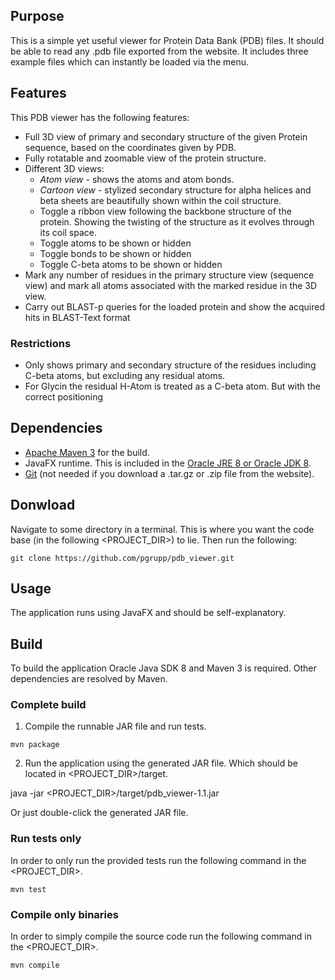 ## Purpose

This is a simple yet useful viewer for Protein Data Bank (PDB) files. It should be able 
to read any .pdb file exported from the website. It includes three example files which 
can instantly be loaded via the menu.

## Features

This PDB viewer has the following features:

- Full 3D view of primary and secondary structure of the given Protein sequence, based 
  on the coordinates given by PDB.
- Fully rotatable and zoomable view of the protein structure.
- Different 3D views:
  - *Atom view* - shows the atoms and atom bonds.
  - *Cartoon view* - stylized secondary structure for alpha helices and beta sheets are
    beautifully shown within the coil structure.
  - Toggle a ribbon view following the backbone structure of the protein. Showing the 
    twisting of the structure as it evolves through its coil space.
  - Toggle atoms to be shown or hidden
  - Toggle bonds to be shown or hidden
  - Toggle C-beta atoms to be shown or hidden
- Mark any number of residues in the primary structure view (sequence view) and mark 
  all atoms associated with the marked residue in the 3D view.
- Carry out BLAST-p queries for the loaded protein and show the acquired hits in 
  BLAST-Text format

### Restrictions
- Only shows primary and secondary structure of the residues including C-beta atoms, but excluding any residual atoms.
- For Glycin the residual H-Atom is treated as a C-beta atom. But with the correct positioning

## Dependencies
 - [Apache Maven 3](http://maven.apache.org/) for the build.
 - JavaFX runtime. This is included in the 
 [Oracle JRE 8 or Oracle JDK 8](http://www.oracle.com/technetwork/java/javase/downloads/jdk8-downloads-2133151.html).
 - [Git](https://git-scm.com/) (not needed if you download a .tar.gz or .zip file from the website).

## Donwload

Navigate to some directory in a terminal. This is where you want the code base (in the following <PROJECT_DIR>) to
lie. Then run the following:

`git clone https://github.com/pgrupp/pdb_viewer.git`

## Usage

The application runs using JavaFX and should be self-explanatory.

## Build

To build the application Oracle Java SDK 8 and Maven 3 is required. Other dependencies are resolved by Maven.

### Complete build
1. Compile the runnable JAR file and run tests.

`mvn package`

2. Run the application using the generated JAR file. Which should be located in <PROJECT_DIR>/target.

java -jar <PROJECT_DIR>/target/pdb_viewer-1.1.jar

Or just double-click the generated JAR file.

### Run tests only

In order to only run the provided tests run the following command in the <PROJECT_DIR>.

`mvn test`

### Compile only binaries
In order to simply compile the source code run the following command in the <PROJECT_DIR>.

`mvn compile`
